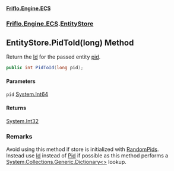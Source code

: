 #### [Friflo.Engine.ECS](index.md 'index')
### [Friflo.Engine.ECS](Friflo.Engine.ECS.md 'Friflo.Engine.ECS').[EntityStore](EntityStore.md 'Friflo.Engine.ECS.EntityStore')

## EntityStore.PidToId(long) Method

Return the [Id](Entity.Id.md 'Friflo.Engine.ECS.Entity.Id') for the passed entity [pid](EntityStore.PidToId(long).md#Friflo.Engine.ECS.EntityStore.PidToId(long).pid 'Friflo.Engine.ECS.EntityStore.PidToId(long).pid').

```csharp
public int PidToId(long pid);
```
#### Parameters

<a name='Friflo.Engine.ECS.EntityStore.PidToId(long).pid'></a>

`pid` [System.Int64](https://docs.microsoft.com/en-us/dotnet/api/System.Int64 'System.Int64')

#### Returns
[System.Int32](https://docs.microsoft.com/en-us/dotnet/api/System.Int32 'System.Int32')

### Remarks
Avoid using this method if store is initialized with [RandomPids](PidType.md#Friflo.Engine.ECS.PidType.RandomPids 'Friflo.Engine.ECS.PidType.RandomPids').<br/>
Instead use [Id](Entity.Id.md 'Friflo.Engine.ECS.Entity.Id') instead of [Pid](Entity.Pid.md 'Friflo.Engine.ECS.Entity.Pid') if possible
as this method performs a [System.Collections.Generic.Dictionary&lt;&gt;](https://docs.microsoft.com/en-us/dotnet/api/System.Collections.Generic.Dictionary-2 'System.Collections.Generic.Dictionary`2') lookup.